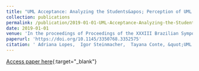 ```yaml
---
title: "UML Acceptance: Analyzing the Students&apos; Perception of UML Diagrams"
collection: publications
permalink: /publication/2019-01-01-UML-Acceptance-Analyzing-the-Students-Perception-of-UML-Diagrams
date: 2019-01-01
venue: 'In the proceedings of Proceedings of the XXXIII Brazilian Symposium on Software Engineering, SBES 2019, Salvador, Brazil, September 23-27, 2019'
paperurl: 'https://doi.org/10.1145/3350768.3352575'
citation: ' Adriana Lopes,  Igor Steinmacher,  Tayana Conte, &quot;UML Acceptance: Analyzing the Students&amp;apos; Perception of UML Diagrams.&quot; In the proceedings of Proceedings of the XXXIII Brazilian Symposium on Software Engineering, SBES 2019, Salvador, Brazil, September 23-27, 2019, 2019.'
---
```

[Access paper here](https://doi.org/10.1145/3350768.3352575){:target="_blank"}

